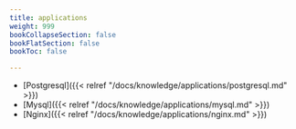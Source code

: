 ```yaml
---
title: applications
weight: 999
bookCollapseSection: false
bookFlatSection: false
bookToc: false

---
```


- [Postgresql]({{< relref "/docs/knowledge/applications/postgresql.md" >}})
- [Mysql]({{< relref "/docs/knowledge/applications/mysql.md" >}})
- [Nginx]({{< relref "/docs/knowledge/applications/nginx.md" >}})
